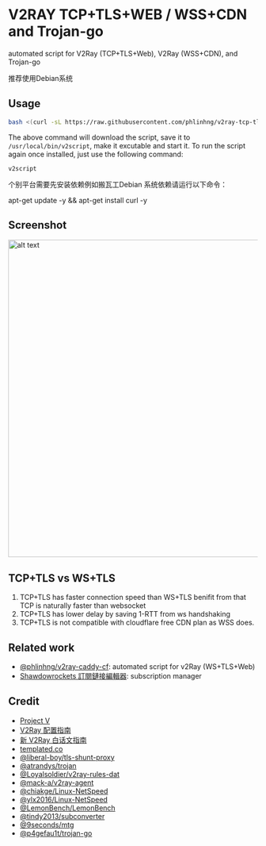 # V2RAY TCP+TLS+WEB / WSS+CDN and Trojan-go
automated script for V2Ray (TCP+TLS+Web), V2Ray (WSS+CDN), and Trojan-go

推荐使用Debian系统

## Usage
```sh
bash <(curl -sL https://raw.githubusercontent.com/phlinhng/v2ray-tcp-tls-web/master/install.sh) && v2script
```
The above command will download the script, save it to `/usr/local/bin/v2script`, make it excutable and start it. To run the script again once installed, just use the following command:
```
v2script
```

个别平台需要先安装依赖例如搬瓦工Debian 系统依赖请运行以下命令：

apt-get update -y && apt-get install curl -y

## Screenshot
<img src="https://raw.githubusercontent.com/phlinhng/v2ray-tcp-tls-web/master/image/v2script_menu.jpeg" alt="alt text" width="640">

## TCP+TLS vs WS+TLS
1. TCP+TLS has faster connection speed than WS+TLS benifit from that TCP is naturally faster than websocket
2. TCP+TLS has lower delay by saving 1-RTT from ws handshaking
3. TCP+TLS is not compatible with cloudflare free CDN plan as WSS does.

## Related work
+ [@phlinhng/v2ray-caddy-cf](https://github.com/phlinhng/v2ray-caddy-cf): automated script for v2Ray (WS+TLS+Web)
+ [Shawdowrockets 訂閱鏈接編輯器](https://www.phlinhng.com/b64-url-editor): subscription manager

## Credit
+ [Project V](https://www.v2ray.com/)
+ [V2Ray 配置指南](https://toutyrater.github.io/)
+ [新 V2Ray 白话文指南](https://guide.v2fly.org/)
+ [templated.co](https://templated.co)
+ [@liberal-boy/tls-shunt-proxy](https://github.com/liberal-boy/tls-shunt-proxy)
+ [@atrandys/trojan](https://github.com/atrandys/trojan)
+ [@Loyalsoldier/v2ray-rules-dat](https://github.com/Loyalsoldier/v2ray-rules-dat)
+ [@mack-a/v2ray-agent](https://github.com/mack-a/v2ray-agent)
+ [@chiakge/Linux-NetSpeed](https://github.com/chiakge/Linux-NetSpeed)
+ [@ylx2016/Linux-NetSpeed](https://github.com/ylx2016/Linux-NetSpeed)
+ [@LemonBench/LemonBench](https://github.com/LemonBench/LemonBench)
+ [@tindy2013/subconverter](https://github.com/tindy2013/subconverter)
+ [@9seconds/mtg](https://github.com/9seconds/mtg)
+ [@p4gefau1t/trojan-go](https://github.com/p4gefau1t/trojan-go)

